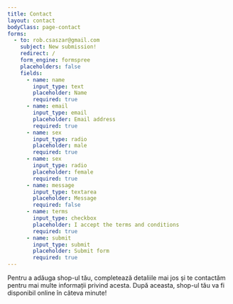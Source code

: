 ```yaml
---
title: Contact
layout: contact
bodyClass: page-contact
forms:
  - to: rob.csaszar@gmail.com
    subject: New submission!
    redirect: /
    form_engine: formspree
    placeholders: false
    fields: 
      - name: name
        input_type: text
        placeholder: Name
        required: true
      - name: email
        input_type: email
        placeholder: Email address
        required: true
      - name: sex
        input_type: radio
        placeholder: male
        required: true
      - name: sex
        input_type: radio
        placeholder: female
        required: true
      - name: message
        input_type: textarea
        placeholder: Message
        required: false
      - name: terms
        input_type: checkbox
        placeholder: I accept the terms and conditions
        required: true
      - name: submit
        input_type: submit
        placeholder: Submit form
        required: true
---
```

Pentru a adăuga shop-ul tău, completează detaliile mai jos și te contactăm pentru mai multe informații privind acesta. După aceasta, shop-ul tău va fi disponibil online în câteva minute! 